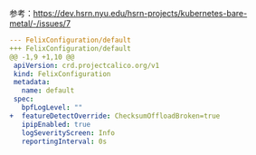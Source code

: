 参考：<https://dev.hsrn.nyu.edu/hsrn-projects/kubernetes-bare-metal/-/issues/7>

```yaml
--- FelixConfiguration/default
+++ FelixConfiguration/default
@@ -1,9 +1,10 @@
 apiVersion: crd.projectcalico.org/v1
 kind: FelixConfiguration
 metadata:
   name: default
 spec:
   bpfLogLevel: ""
+  featureDetectOverride: ChecksumOffloadBroken=true
   ipipEnabled: true
   logSeverityScreen: Info
   reportingInterval: 0s

```

